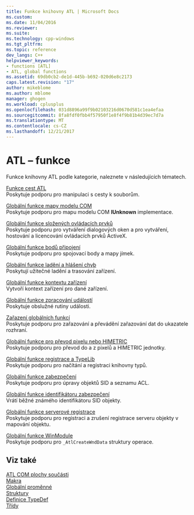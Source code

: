 ```yaml
---
title: Funkce knihovny ATL | Microsoft Docs
ms.custom: 
ms.date: 11/04/2016
ms.reviewer: 
ms.suite: 
ms.technology: cpp-windows
ms.tgt_pltfrm: 
ms.topic: reference
dev_langs: C++
helpviewer_keywords:
- functions [ATL]
- ATL, global functions
ms.assetid: 69db0cb2-de1d-445b-b692-020d6e8c2173
caps.latest.revision: "17"
author: mikeblome
ms.author: mblome
manager: ghogen
ms.workload: cplusplus
ms.openlocfilehash: 031d8896a99f9b02103216d0670d581c1ea4efaa
ms.sourcegitcommit: 8fa8fdf0fbb4f57950f1e8f4f9b81b4d39ec7d7a
ms.translationtype: MT
ms.contentlocale: cs-CZ
ms.lasthandoff: 12/21/2017
---
```

# <a name="atl-functions"></a>ATL – funkce


Funkce knihovny ATL podle kategorie, naleznete v následujících tématech.  
  
 [Funkce cest ATL](../../atl/reference/com-map-global-functions.md)  
 Poskytuje podporu pro manipulaci s cesty k souborům.
 
 [Globální funkce mapy modelu COM](../../atl/reference/com-map-global-functions.md)  
 Poskytuje podporu pro mapu modelu COM **IUnknown** implementace.  
  
 [Globální funkce složených ovládacích prvků](../../atl/reference/composite-control-global-functions.md)  
 Poskytuje podporu pro vytváření dialogových oken a pro vytváření, hostování a licencování ovládacích prvků ActiveX.  
  
 [Globální funkce bodů připojení](../../atl/reference/connection-point-global-functions.md)  
 Poskytuje podporu pro spojovací body a mapy jímek.  
  
 [Globální funkce ladění a hlášení chyb](../../atl/reference/debugging-and-error-reporting-global-functions.md)  
 Poskytují užitečné ladění a trasování zařízení.  
  
 [Globální funkce kontextu zařízení](../../atl/reference/device-context-global-functions.md)  
 Vytvoří kontext zařízení pro dané zařízení.  
  
 [Globální funkce zpracování událostí](../../atl/reference/event-handling-global-functions.md)  
 Poskytuje obslužné rutiny události.  
  
 [Zařazení globálních funkcí](../../atl/reference/marshaling-global-functions.md)  
 Poskytuje podporu pro zařazování a převádění zařazování dat do ukazatele rozhraní.  
  
 [Globální funkce pro převod pixelu nebo HIMETRIC](../../atl/reference/pixel-himetric-conversion-global-functions.md)  
 Poskytuje podporu pro převod do a z pixelů a HIMETRIC jednotky.  
  
 [Globální funkce registrace a TypeLib](../../atl/reference/registry-and-typelib-global-functions.md)  
 Poskytuje podporu pro načítání a registraci knihovny typů.  
  
 [Globální funkce zabezpečení](../../atl/reference/security-global-functions.md)  
 Poskytuje podporu pro úpravy objektů SID a seznamu ACL.  
  
 [Globální funkce identifikátoru zabezpečení](../../atl/reference/security-identifier-global-functions.md)  
 Vrátí běžné známého identifikátoru SID objekty.  
  
 [Globální funkce serverové registrace](../../atl/reference/server-registration-global-functions.md)  
 Poskytuje podporu pro registraci a zrušení registrace serveru objekty v mapování objektu.  
  
 [Globální funkce WinModule](../../atl/reference/winmodule-global-functions.md)  
 Poskytuje podporu pro `_AtlCreateWndData` struktury operace.  
  
## <a name="see-also"></a>Viz také  
    
 [ATL COM plochy součásti](../../atl/atl-com-desktop-components.md)   
 [Makra](../../atl/reference/atl-macros.md)   
 [Globální proměnné](../../atl/reference/atl-global-variables.md)   
 [Struktury](../../atl/reference/atl-structures.md)   
 [Definice TypeDef](../../atl/reference/atl-typedefs.md)   
 [Třídy](../../atl/reference/atl-classes.md)
